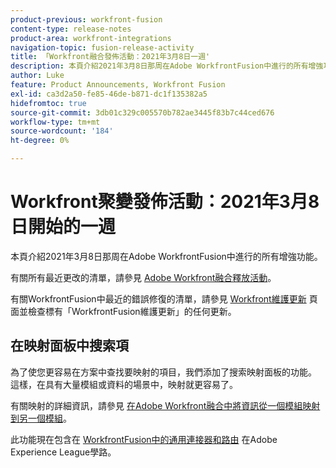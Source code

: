 ```yaml
---
product-previous: workfront-fusion
content-type: release-notes
product-area: workfront-integrations
navigation-topic: fusion-release-activity
title: 「Workfront融合發佈活動：2021年3月8日一週'
description: 本頁介紹2021年3月8日那周在Adobe WorkfrontFusion中進行的所有增強功能。
author: Luke
feature: Product Announcements, Workfront Fusion
exl-id: ca3d2a50-fe85-46de-b871-dc1f135382a5
hidefromtoc: true
source-git-commit: 3db01c329c005570b782ae3445f83b7c44ced676
workflow-type: tm+mt
source-wordcount: '184'
ht-degree: 0%

---
```


# Workfront聚變發佈活動：2021年3月8日開始的一週

本頁介紹2021年3月8日那周在Adobe WorkfrontFusion中進行的所有增強功能。

有關所有最近更改的清單，請參見 [Adobe Workfront融合釋放活動](../../../product-announcements/product-releases/fusion-release-activity/fusion-release-activity.md)。

有關WorkfrontFusion中最近的錯誤修復的清單，請參見 [Workfront維護更新](https://experienceleague.adobe.com/docs/workfront-known-issues/releases/current-updates.html) 頁面並檢查標有「WorkfrontFusion維護更新」的任何更新。

## 在映射面板中搜索項

為了使您更容易在方案中查找要映射的項目，我們添加了搜索映射面板的功能。 這樣，在具有大量模組或資料的場景中，映射就更容易了。

有關映射的詳細資訊，請參見 [在Adobe Workfront融合中將資訊從一個模組映射到另一個模組](../../../workfront-fusion/mapping/map-information-between-modules.md)。

此功能現在包含在 [WorkfrontFusion中的通用連接器和路由](https://experienceleague.adobe.com/docs/workfront-course-map/using/learning-paths/workfront-fusion-program/universal-connectors-and-routing-in-fusion-MCNYZ474LYKNDSDE7PCZFB7CFR44.html) 在Adobe Experience League學路。
